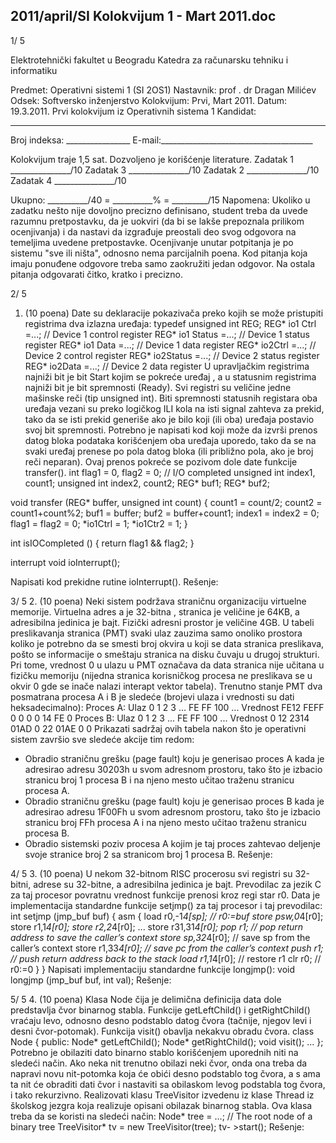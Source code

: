 2011/april/SI Kolokvijum 1 - Mart 2011.doc
--------------------------------------------------------------------------------


1/  5

Elektrotehnički fakultet u Beogradu
Katedra za računarsku tehniku i informatiku

Predmet: Operativni sistemi 1 (SI 2OS1)
Nastavnik: prof . dr Dragan Milićev
Odsek: Softversko inženjerstvo
Kolokvijum: Prvi,    Mart 2011.
Datum: 19.3.2011.
Prvi kolokvijum iz Operativnih sistema 1
Kandidat:
 _____________________________________________________________
Broj indeksa: ________________ E-mail:______________________________________

Kolokvijum traje 1,5 sat. Dozvoljeno je korišćenje literature.
Zadatak 1 _______________/10 Zadatak 3 _______________/10
Zadatak 2 _______________/10 Zadatak 4 _______________/10

Ukupno: __________/40 = __________% = _________/15
Napomena: Ukoliko u zadatku nešto nije dovoljno precizno definisano, student treba da
uvede razumnu pretpostavku, da je uokviri (da bi se lakše prepoznala prilikom ocenjivanja) i
da nastavi da izgrađuje preostali deo svog odgovora na temeljima uvedene pretpostavke.
Ocenjivanje unutar potpitanja je po sistemu "sve ili ništa", odnosno nema parcijalnih poena.
Kod pitanja koja imaju ponuđene odgovore treba samo zaokružiti jedan odgovor. Na ostala
pitanja odgovarati čitko, kratko i precizno.


2/  5
1. (10 poena)
Date su deklaracije pokazivača preko kojih se može pristupiti registrima dva izlazna uređaja:
typedef unsigned int REG;
REG* io1 Ctrl =...;   // Device 1 control register
REG* io1 Status =...; // Device 1 status register
REG* io1 Data =...;   // Device 1 data register
REG* io2Ctrl =...;   // Device 2 control register
REG* io2Status =...; // Device 2 status register
REG* io2Data =...;   // Device 2 data register
U upravljačkim registrima najniži bit je bit Start kojim se pokreće uređaj , a u statusnim
registrima najniži bit je bit spremnosti (Ready). Svi registri su veličine jedne mašinske reči
(tip unsigned int). Biti spremnosti statusnih registara oba uređaja vezani su preko logičkog
ILI kola na isti signal zahteva za prekid, tako da se isti prekid generiše ako je bilo koji (ili
oba) uređaja postavio svoj bit spremnosti.
Potrebno je napisati kod koji može da izvrši prenos datog bloka podataka korišćenjem oba
uređaja uporedo, tako da se na svaki uređaj prenese po pola datog bloka (ili približno pola,
ako je broj reči neparan). Ovaj prenos pokreće se pozivom dole date funkcije
transfer().
int flag1 = 0, flag2 = 0; // I/O completed
unsigned int index1, count1;
unsigned int index2, count2;
REG* buf1;
REG* buf2;

void transfer (REG* buffer, unsigned int count) {
  count1 = count/2;
  count2 = count1+count%2;
  buf1 = buffer;
  buf2 = buffer+count1;
  index1 = index2 = 0;
  flag1 = flag2 = 0;
  *io1Ctrl = 1;
  *io1Ctr2 = 1;
}

int isIOCompleted () {
  return flag1 && flag2;
}

interrupt void ioInterrupt();

Napisati kod prekidne rutine ioInterrupt().
Rešenje:

3/  5
2. (10 poena)
Neki sistem podržava straničnu organizaciju virtuelne memorije. Virtuelna adres a je 32-bitna ,
stranica je veličine je 64KB, a adresibilna jedinica je bajt. Fizički adresni prostor je veličine
4GB. U tabeli preslikavanja stranica (PMT) svaki ulaz zauzima samo onoliko prostora koliko
je potrebno da se smesti broj okvira u koji se data stranica preslikava, pošto se informacije o
smeštaju stranica na disku čuvaju u drugoj strukturi. Pri tome, vrednost 0 u ulazu u PMT
označava da data stranica nije učitana u fizičku memoriju (nijedna stranica korisničkog
procesa ne preslikava se u okvir 0 gde se inače nalazi interapt vektor tabela). Trenutno stanje
PMT dva posmatrana procesa A i B je sledeće (brojevi ulaza i vrednosti su dati
heksadecimalno):
Proces A:
Ulaz 0 1 2 3 ... FE FF 100 ...
Vrednost FE12 FEFF 0 0 0 0 14 FE 0
Proces B:
Ulaz 0 1 2 3 ... FE FF 100 ...
Vrednost 0 12 2314 01AD 0 22 01AE 0 0
Prikazati sadržaj ovih tabela nakon što je operativni sistem završio sve sledeće akcije tim
redom:
- Obradio straničnu grešku (page fault) koju je generisao proces A kada je adresirao
adresu 30203h u svom adresnom prostoru, tako što je izbacio stranicu broj 1 procesa B
i na njeno mesto učitao traženu stranicu procesa A.
- Obradio straničnu grešku (page fault) koju je generisao proces B kada je adresirao
adresu 1F00Fh u svom adresnom prostoru,  tako što je izbacio stranicu broj FFh
procesa A i na njeno mesto učitao traženu stranicu procesa B.
- Obradio sistemski poziv procesa A kojim je taj proces zahtevao deljenje svoje stranice
broj 2 sa stranicom broj 1 procesa B.
Rešenje:

4/  5
3. (10 poena)
U nekom 32-bitnom RISC procerosu svi registri su 32-bitni, adrese su 32-bitne, a adresibilna
jedinica je bajt. Prevodilac za jezik C za taj procesor povratnu vrednost funkcije prenosi kroz
regi star r0. Data je implementacija standardne funkcije
setjmp() za taj procesor i taj
prevodilac:
int setjmp (jmp_buf buf) {
  asm {
    load r0,-1*4[sp]; // r0:=buf
    store psw,0*4[r0];
    store r1,1*4[r0];
    store r2,2*4[r0];
    ...
    store r31,31*4[r0];
    pop r1;          // pop return address to save the caller’s context
    store sp,32*4[r0]; // save sp from the caller’s context
    store r1,33*4[r0]; // save pc from the caller’s context
    push r1;          // push return address back to the stack
    load r1,1*4[r0];  // restore r1
    clr r0; // r0:=0
  }
}
Napisati implementaciju standardne funkcije longjmp():
void longjmp (jmp_buf buf, int val);
Rešenje:

5/  5
4. (10 poena)
Klasa
Node čija je delimična definicija data dole predstavlja čvor binarnog stabla. Funkcije
getLeftChild()  i getRightChild() vraćaju levo, odnosno desno podstablo datog čvora
(tačnije, njegov levi i desni čvor-potomak). Funkcija visit() obavlja nekakvu obradu čvora.
class Node {
public:
  Node* getLeftChild();
  Node* getRightChild();
  void visit();
  ...
};
Potrebno je obilaziti dato binarno stablo korišćenjem uporednih niti na sledeći način. Ako
neka nit trenutno obilazi neki čvor, onda ona treba da napravi novu nit-potomka koja će obići
desno podstablo tog čvora, a s ama ta nit će obraditi dati čvor i nastaviti sa obilaskom levog
podstabla tog čvora, i tako rekurzivno.
Realizovati klasu
TreeVisitor izvedenu iz klase Thread iz školskog jezgra koja realizuje
opisani obilazak binarnog stabla. Ova klasa treba da se koristi na sledeći način:
Node* tree = ...;  // The root node of a binary tree
TreeVisitor* tv = new TreeVisitor(tree);
tv-  >start();
Rešenje:
